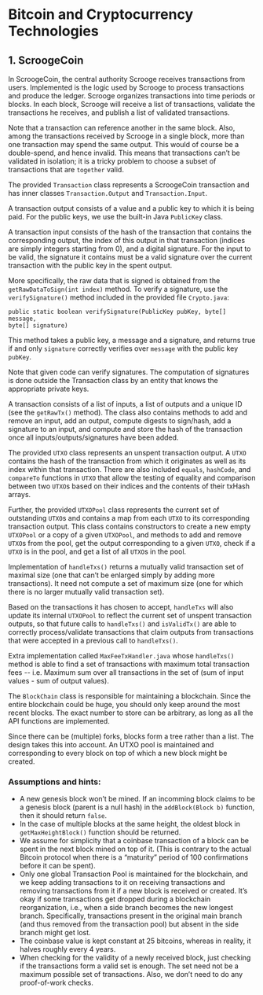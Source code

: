 # Bitcoin and Cryptocurrency Technologies

## 1. ScroogeCoin

In ScroogeCoin, the central authority Scrooge receives transactions from users. Implemented is 
the logic used by Scrooge to process transactions and produce the ledger. Scrooge
organizes transactions into time periods or blocks. In each block, Scrooge will receive a list of
transactions, validate the transactions he receives, and publish a list of validated transactions.

Note that a transaction can reference another in the same block. Also, among the transactions
received by Scrooge in a single block, more than one transaction may spend the same output. This
would of course be a double-spend, and hence invalid. This means that transactions can’t be validated
in isolation; it is a tricky problem to choose a subset of transactions that are `together` valid.

The provided `Transaction` class represents a ScroogeCoin transaction and has inner classes 
`Transaction.Output` and `Transaction.Input`.

A transaction output consists of a value and a public key to which it is being paid. For the public keys,
we use the built-in Java `PublicKey` class.

A transaction input consists of the hash of the transaction that contains the corresponding output, the
index of this output in that transaction (indices are simply integers starting from 0), and a digital
signature. For the input to be valid, the signature it contains must be a valid signature over the
current transaction with the public key in the spent output.

More specifically, the raw data that is signed is obtained from the `getRawDataToSign(int
index)` method. To verify a signature, use the `verifySignature()` method included in the
provided file `Crypto.java`:

    public static boolean verifySignature(PublicKey pubKey, byte[] message,
    byte[] signature)


This method takes a public key, a message and a signature, and returns true if and only `signature`
correctly verifies over `message` with the public key `pubKey`.

Note that given code can verify signatures. The computation of signatures is done outside
the Transaction class by an entity that knows the appropriate private keys.

A transaction consists of a list of inputs, a list of outputs and a unique ID (see the `getRawTx()`
method). The class also contains methods to add and remove an input, add an output, compute
digests to sign/hash, add a signature to an input, and compute and store the hash of the transaction
once all inputs/outputs/signatures have been added.

The provided `UTXO` class represents an unspent transaction output. A `UTXO` contains the hash of 
the transaction from which it originates as well as its index within that transaction. There are also 
included `equals`, `hashCode`, and `compareTo` functions in `UTXO` that allow the testing of equality
and comparison between two `UTXO`s based on their indices and the contents of their txHash arrays.

Further, the provided `UTXOPool` class represents the current set of outstanding `UTXO`s and contains
a map from each `UTXO` to its corresponding transaction output. This class contains constructors to 
create a new empty `UTXOPool` or a copy of a given `UTXOPool`, and methods to add and remove `UTXO`s 
from the pool, get the output corresponding to a given `UTXO`, check if a `UTXO` is in the pool, and 
get a list of all `UTXO`s in the pool.

Implementation of `handleTxs()` returns a mutually valid transaction set of maximal size
(one that can’t be enlarged simply by adding more transactions). It need not compute a set of
maximum size (one for which there is no larger mutually valid transaction set).

Based on the transactions it has chosen to accept, `handleTxs` will also update its internal
`UTXOPool` to reflect the current set of unspent transaction outputs, so that future calls to
`handleTxs()` and `isValidTx()` are able to correctly process/validate transactions that claim
outputs from transactions that were accepted in a previous call to `handleTxs()`.

Extra implementation called `MaxFeeTxHandler.java` whose `handleTxs()` method is able to find a set 
of transactions with maximum total transaction fees -- i.e. Maximum sum over all transactions in 
the set of (sum of input values - sum of output values).

The `BlockChain` class is responsible for maintaining a blockchain. Since the entire blockchain could be
huge, you should only keep around the most recent blocks. The exact number to store can be arbitrary, 
as long as all the API functions are implemented.

Since there can be (multiple) forks, blocks form a tree rather than a list. The design takes this
into account. An UTXO pool is maintained and corresponding to every block on top of which a new
block might be created.

### Assumptions and hints:

- A new genesis block won’t be mined. If an incomming block claims to be a genesis block
(parent is a null hash) in the `addBlock(Block b)` function, then it should return `false`.
- In the case of multiple blocks at the same height, the oldest block in
`getMaxHeightBlock()` function should be returned.
- We assume for simplicity that a coinbase transaction of a block can be spent in the next
block mined on top of it. (This is contrary to the actual Bitcoin protocol when there is a
“maturity” period of 100 confirmations before it can be spent).
- Only one global Transaction Pool is maintained for the blockchain, and we keep adding transactions to
it on receiving transactions and removing transactions from it if a new block is received or
created. It’s okay if some transactions get dropped during a blockchain reorganization, i.e.,
when a side branch becomes the new longest branch. Specifically, transactions present in the
original main branch (and thus removed from the transaction pool) but absent in the side
branch might get lost.
- The coinbase value is kept constant at 25 bitcoins, whereas in reality, it halves roughly every 4
years.
- When checking for the validity of a newly received block, just checking if the transactions form a
valid set is enough. The set need not be a maximum possible set of transactions. Also, we don’t
need to do any proof-of-work checks.
